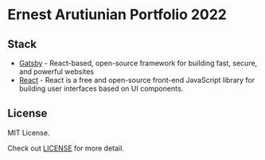 # Ernest Arutiunian Portfolio 2022


## Stack

- [Gatsby](https://www.gatsbyjs.com/) - React-based, open-source framework for  building fast, secure, and powerful websites
- [React](https://reactjs.org/) - React is a free and open-source front-end JavaScript library for building user interfaces based on UI components.


## License

MIT License.

Check out [LICENSE](./LICENSE) for more detail.
